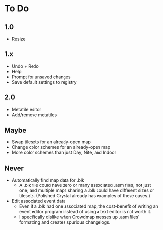 # To Do

## 1.0

* Resize


## 1.x

* Undo + Redo
* Help
* Prompt for unsaved changes
* Save default settings to registry


## 2.0

* Metatile editor
* Add/remove metatiles


## Maybe

* Swap tilesets for an already-open map
* Change color schemes for an already-open map
* More color schemes than just Day, Nite, and Indoor


## Never

* Automatically find map data for .blk
   * A .blk file could have zero or many associated .asm files, not just one; and multiple maps sharing a .blk could have different sizes or tilesets. (Polished Crystal already has examples of these cases.)
* Edit associated event data
   * Even if a .blk had one associated map, the cost-benefit of writing an event editor program instead of using a text editor is not worth it.
   * I specifically dislike when Crowdmap messes up .asm files' formatting and creates spurious changelogs.
